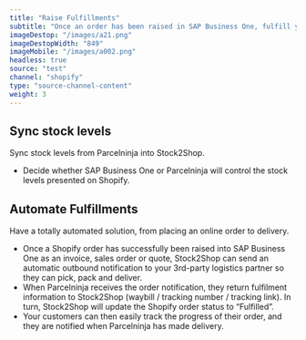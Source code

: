 ```yaml
---
title: "Raise Fulfillments"
subtitle: "Once an order has been raised in SAP Business One, fulfill your order with one of our logistics partners."
imageDestop: "/images/a21.png"
imageDestopWidth: "849"
imageMobile: "/images/a002.png"
headless: true
source: "test"
channel: "shopify"
type: "source-channel-content"
weight: 3
---
```


## Sync stock levels
Sync stock levels from Parcelninja into Stock2Shop.

- Decide whether SAP Business One or Parcelninja will control the stock levels presented on Shopify.

## Automate Fulfillments 
Have a totally automated solution, from placing an online order to delivery.

- Once a Shopify order has successfully been raised into SAP Business One as an invoice, sales order or quote, Stock2Shop can send an automatic outbound notification to your 3rd-party logistics partner so they can pick, pack and deliver.
- When Parcelninja receives the order notification, they return fulfilment information to Stock2Shop (waybill / tracking number / tracking link). In turn, Stock2Shop will update the Shopify order status to “Fulfilled”. 
- Your customers can then easily track the progress of their order, and they are notified when Parcelninja has made delivery.
